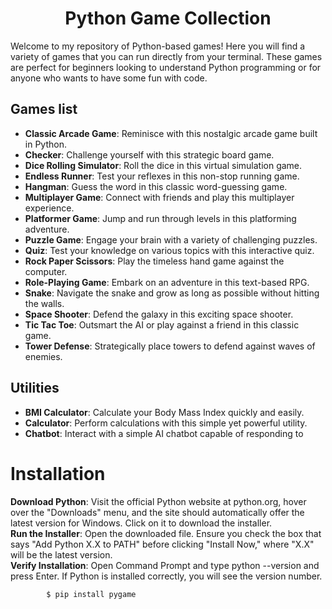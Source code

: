 <h1 align="center"> Python Game Collection</h1>

Welcome to my repository of Python-based games! Here you will find a variety of games that you can run directly from your terminal. These games are perfect for beginners looking to understand Python programming or for anyone who wants to have some fun with code.

## Games list
- **Classic Arcade Game**: Reminisce with this nostalgic arcade game built in Python.
- **Checker**: Challenge yourself with this strategic board game.
- **Dice Rolling Simulator**: Roll the dice in this virtual simulation game.
- **Endless Runner**: Test your reflexes in this non-stop running game.
- **Hangman**: Guess the word in this classic word-guessing game.
- **Multiplayer Game**: Connect with friends and play this multiplayer experience.
- **Platformer Game**: Jump and run through levels in this platforming adventure.
- **Puzzle Game**: Engage your brain with a variety of challenging puzzles.
- **Quiz**: Test your knowledge on various topics with this interactive quiz.
- **Rock Paper Scissors**: Play the timeless hand game against the computer.
- **Role-Playing Game**: Embark on an adventure in this text-based RPG.
- **Snake**: Navigate the snake and grow as long as possible without hitting the walls.
- **Space Shooter**: Defend the galaxy in this exciting space shooter.
- **Tic Tac Toe**: Outsmart the AI or play against a friend in this classic game.
- **Tower Defense**: Strategically place towers to defend against waves of enemies.
  
## Utilities
- **BMI Calculator**: Calculate your Body Mass Index quickly and easily.
- **Calculator**: Perform calculations with this simple yet powerful utility.
- **Chatbot**: Interact with a simple AI chatbot capable of responding to

# Installation
**Download Python**: Visit the official Python website at python.org, hover over the "Downloads" menu, and the site should automatically offer the latest version for Windows. Click on it to download the installer.<br>
**Run the Installer**: Open the downloaded file. Ensure you check the box that says "Add Python X.X to PATH" before clicking "Install Now," where "X.X" will be the latest version.<br>
**Verify Installation**: Open Command Prompt and type python --version and press Enter. If Python is installed correctly, you will see the version number.<br>
            
            $ pip install pygame
